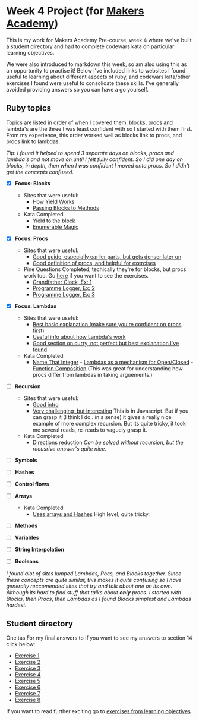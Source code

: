# Week 4 Project (for [Makers Academy](https://github.com/makersacademy))

This is my work for Makers Academy Pre-course, week 4 where we've built a student directory and had to complete codewars 
kata on particular learning objectives. 

We were also introduced to markdown this week, so am also using this as an opportunity to practise it! Below I've included links to websites I found useful to learning about different aspects of ruby, and codewars kata/other exercises I found were useful to consolidate these skills. I've generally avoided providing answers so you can have a go yourself. 

## Ruby topics 
Topics are listed in order of when I covered them. blocks, procs and lambda's are the three I was least confident with so I started with them first. From my experience, this order worked well as blocks link to procs, and procs link to lambdas.

*Tip: I found it helped to spend 3 separate days on blocks, procs and lambda's and not move on until I felt fully confident. So I did one day on blocks, in depth, then when I was confident I moved onto procs. So I didn't get the concepts confused.*

- [x] **Focus: Blocks**
	- Sites that were useful: 
    	- [How Yield Works](https://mixandgo.com/blog/mastering-ruby-blocks-in-less-than-5-minutes)  
    	- [Passing Blocks to Methods](https://www.codecademy.com/en/forum_questions/51c72e759c4e9d410501df42)   
    - Kata Completed  
     	- [Yield to the block](https://www.codewars.com/kata/yield-to-the-block)  
     	- [Enumerable Magic](https://www.codewars.com/kata/enumerable-magic-number-7-find-a-matching-item/ruby)  

- [x] **Focus: Procs**
	- Sites that were useful:
	  - [Good guide, especially earlier parts, but gets denser later on](https://pine.fm/LearnToProgram/chap_10.html)
	  - [Good definition of procs, and helpful for exercises](https://docs.ruby-lang.org/en/2.0.0/Proc.html)
	- Pine Questions Completed, techically they're for blocks, but procs work too. Go [here]((https://docs.ruby-lang.org/en/2.0.0/Proc.html)) if you want to see the exercises.
		- [Grandfather Clock, Ex: 1](https://github.com/Tagrand/student_directory/blob/bd9da928c031617d9f06ea845afac1c80de78cdc/Pine_exercises.rb)
		- [Programme Logger, Ex: 2](https://github.com/Tagrand/student_directory/blob/33e20ddeba77ace5b841361766ca05c9d89d02b5/Pine_exercises.rb)
		- [Programme Logger, Ex: 3](https://github.com/Tagrand/student_directory/blob/27665a71fe7af63d833970f163dee23dd65d1c8b/Pine_exercises.rb)

- [x] **Focus: Lambdas** 
  - Sites that were useful:
      - [Best basic explanation (make sure you're confident on procs first)](http://culttt.com/2015/05/13/what-are-lambdas-in-ruby/)
      - [Useful info about how Lambda's work](http://blog.honeybadger.io/using-lambdas-in-ruby/)
      - [Good section on curry, not perfect but best explanation I've found](https://gist.github.com/Integralist/9994331)
  - Kata Completed  
       - [Name That Integer](http://www.codewars.com/kata/name-that-integer/train/ruby) 
        - [Lambdas as a mechanism for Open/Closed](http://www.codewars.com/kata/lambdas-as-a-mechanism-for-open-slash-closed/ruby)
        - [Function Composition](http://www.codewars.com/kata/function-composition/ruby) (This was great for understanding how procs differ from lambdas in taking arguements.)




- [ ] **Recursion**
  - Sites that were useful:
      - [Good intro](http://vaidehijoshi.github.io/blog/2014/12/14/to-understand-recursion-you-must-first-understand-recursion/)
      - [Very challenging, but interesting](http://eloquentjavascript.net/03_functions.html) This is in Javascript. But if you can grasp it (I think I do...in a sense) it gives a really nice example of more complex recursion. But its quite tricky, it took me several reads, re-reads to vaguely grasp it. 
  - Kata Completed  
       - [Directions reduction](http://www.codewars.com/kata/directions-reduction/train/ruby)  *Can be solved without recursion, but the recusrive answer's quite nice.*
- [ ] **Symbols**

- [ ] **Hashes**

- [ ] **Control flows**

- [ ] **Arrays**
  - Kata Completed  
     - [Uses arrays and Hashes](https://www.codewars.com/kata/battle-ships-sunk-damaged-or-not-touched/ruby) High level, quite tricky. 
- [ ] **Methods** 

- [ ] **Variables**

- [ ] **String Interpolation**

- [ ] **Booleans**


*I found alot of sites lumped Lambdas, Pocs, and Blocks together. Since these concepts are quite similar, this makes it quite confusing
so I have generally reccomended sites that try and talk about one on its own. Although its hard to find stuff that talks about **only** procs.
I started with Blocks, then Procs, then Lambdas as I found Blocks simplest and Lambdas hardest.*


## Student directory

One tas
For my final answers to 
If you want to see my answers to section 14 click below: 

- [Exercise 1](https://github.com/Tagrand/student_directory/blob/89b2262bd030272bdd1dd6208f434062d0da2f92/typos.rb) 
- [Exercise 2](https://github.com/Tagrand/student_directory/blob/f10884c368a31ba72058cb9c83f5cc27e8ada51f/typos.rb)
- [Exercise 3](https://github.com/Tagrand/student_directory/blob/b5d58c361fd45457b3a41cf1d8bb2902ec0b348d/typos.rb)
- [Exercise 4](https://github.com/Tagrand/student_directory/blob/617298045d8a3b249a0a53721aaa2f7fd51b0d59/typos.rb)
- [Exercise 5](https://github.com/Tagrand/student_directory/blob/0e775491da160d2e6bb8b59b1d2b51b8e9311c90/typos.rb)
- [Exercise 6](https://github.com/Tagrand/student_directory/blob/4803b802ca21e5c3dd88a271f8d9d66cd5a6f6c4/typos.rb)
- [Exercise 7](https://github.com/Tagrand/student_directory/blob/e986e199ea7312d61b7d7ed0e467e00eebf2f13c/typos.rb)
- [Exercise 8](https://github.com/Tagrand/student_directory/blob/aaacc20fd377beb2700db580af73a895f8e08d46/typos.rb)


If you want to read further exciting go to [exercises from learning objectives](exercises.md)

